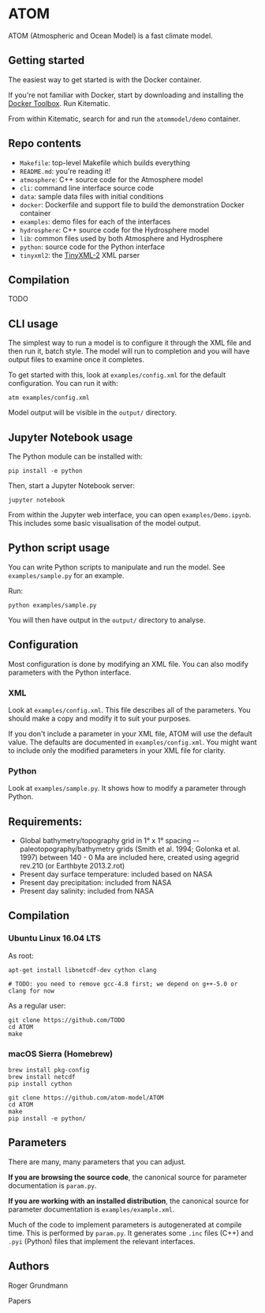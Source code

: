# ATOM

ATOM (Atmospheric and Ocean Model) is a fast climate model.

## Getting started

The easiest way to get started is with the Docker container.

If you're not familiar with Docker, start by downloading and installing the [Docker Toolbox](https://www.docker.com/products/docker-toolbox). Run Kitematic.

From within Kitematic, search for and run the `atommodel/demo` container.

## Repo contents

* `Makefile`: top-level Makefile which builds everything
* `README.md`: you're reading it!
* `atmosphere`: C++ source code for the Atmosphere model
* `cli`: command line interface source code
* `data`: sample data files with initial conditions
* `docker`: Dockerfile and support file to build the demonstration Docker container
* `examples`: demo files for each of the interfaces
* `hydrosphere`: C++ source code for the Hydrosphere model
* `lib`: common files used by both Atmosphere and Hydrosphere
* `python`: source code for the Python interface
* `tinyxml2`: the [TinyXML-2](http://www.grinninglizard.com/tinyxml2/) XML parser

## Compilation

TODO

## CLI usage

The simplest way to run a model is to configure it through the XML file and then run it, batch style. The model will run to completion and you will have output files to examine once it completes.

To get started with this, look at `examples/config.xml` for the default configuration. You can run it with:

    atm examples/config.xml

Model output will be visible in the `output/` directory.

## Jupyter Notebook usage

The Python module can be installed with:

    pip install -e python

Then, start a Jupyter Notebook server:

    jupyter notebook

From within the Jupyter web interface, you can open `examples/Demo.ipynb`. This includes some basic visualisation of the model output.

## Python script usage

You can write Python scripts to manipulate and run the model. See `examples/sample.py` for an example.

Run:

    python examples/sample.py

You will then have output in the `output/` directory to analyse.

## Configuration

Most configuration is done by modifying an XML file. You can also modify parameters with the Python interface.

### XML

Look at `examples/config.xml`. This file describes all of the parameters. You should make a copy and modify it to suit your purposes.

If you don't include a parameter in your XML file, ATOM will use the default value. The defaults are documented in `examples/config.xml`. You might want to include only the modified parameters in your XML file for clarity.

### Python

Look at `examples/sample.py`. It shows how to modify a parameter through Python.

## Requirements:

* Global bathymetry/topography grid in 1° x 1° spacing -- paleotopography/bathymetry grids (Smith et al. 1994; Golonka et al. 1997) between 140 - 0 Ma are included here, created using agegrid rev.210 (or Earthbyte 2013.2.rot)
* Present day surface temperature: included based on NASA
* Present day precipitation: included from NASA
* Present day salinity: included from NASA

## Compilation

### Ubuntu Linux 16.04 LTS

As root:

    apt-get install libnetcdf-dev cython clang

    # TODO: you need to remove gcc-4.8 first; we depend on g++-5.0 or clang for now

As a regular user:

    git clone https://github.com/TODO
    cd ATOM
    make

### macOS Sierra (Homebrew)

    brew install pkg-config
    brew install netcdf
    pip install cython

    git clone https://github.com/atom-model/ATOM
    cd ATOM
    make
    pip install -e python/

## Parameters

There are many, many parameters that you can adjust.

**If you are browsing the source code**, the canonical source for parameter documentation is `param.py`. 

**If you are working with an installed distribution**, the canonical source for parameter documentation is `examples/example.xml`.

Much of the code to implement parameters is autogenerated at compile time. This is performed by `param.py`. It generates some `.inc` files (C++) and `.pyi` (Python) files that implement the relevant interfaces.

## Authors

Roger Grundmann

Papers
